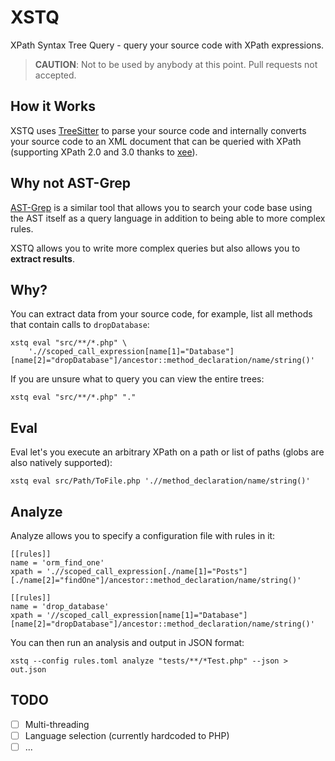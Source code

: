 XSTQ
====

XPath Syntax Tree Query - query your source code with XPath expressions.

> **CAUTION**: Not to be used by anybody at this point. Pull requests not accepted.

How it Works
------------

XSTQ uses [TreeSitter](https://github.com/tree-sitter/tree-sitter) to parse
your source code and internally converts your source code to an XML document
that can be queried with XPath (supporting XPath 2.0 and 3.0 thanks to
[xee](https://github.com/Paligo/xee)).

Why not AST-Grep
----------------

[AST-Grep](https://ast-grep.github.io/) is a similar tool that allows you to
search your code base using the AST itself as a query language in addition to
being able to more complex rules.

XSTQ allows you to write more complex queries but also allows you to
**extract results**.

Why?
----

You can extract data from your source code, for example, list all methods that
contain calls to `dropDatabase`:

```
xstq eval "src/**/*.php" \
    './/scoped_call_expression[name[1]="Database"][name[2]="dropDatabase"]/ancestor::method_declaration/name/string()' 
```

If you are unsure what to query you can view the entire trees:

```
xstq eval "src/**/*.php" "."
```

Eval
----

Eval let's you execute an arbitrary XPath on a path or list of paths (globs
are also natively supported):

```
xstq eval src/Path/ToFile.php './/method_declaration/name/string()' 
```

Analyze
-------

Analyze allows you to specify a configuration file with rules in it:

```
[[rules]]
name = 'orm_find_one'
xpath = './/scoped_call_expression[./name[1]="Posts"][./name[2]="findOne"]/ancestor::method_declaration/name/string()'

[[rules]]
name = 'drop_database'
xpath = '//scoped_call_expression[name[1]="Database"][name[2]="dropDatabase"]/ancestor::method_declaration/name/string()'
```

You can then run an analysis and output in JSON format:

```
xstq --config rules.toml analyze "tests/**/*Test.php" --json > out.json
```

TODO
----

- [ ] Multi-threading
- [ ] Language selection (currently hardcoded to PHP)
- [ ] ...
